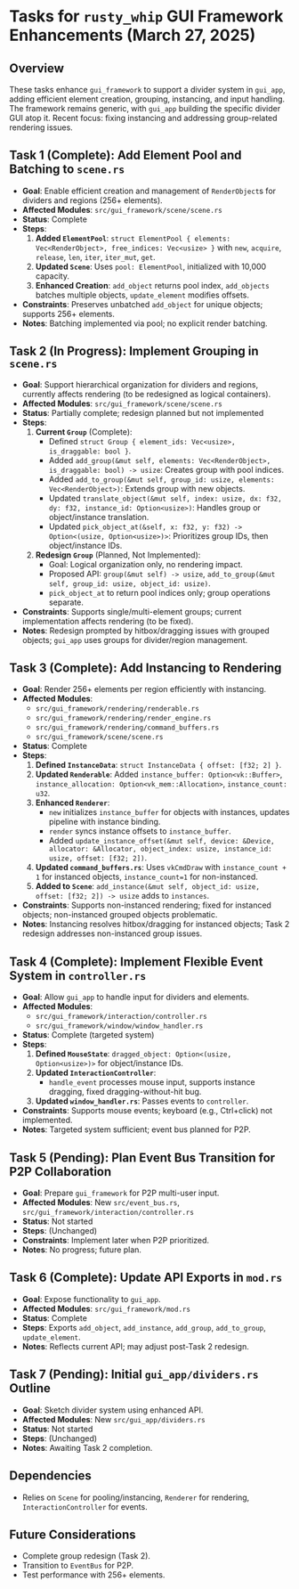 # Tasks for `rusty_whip` GUI Framework Enhancements (March 27, 2025)

## Overview
These tasks enhance `gui_framework` to support a divider system in `gui_app`, adding efficient element creation, grouping, instancing, and input handling. The framework remains generic, with `gui_app` building the specific divider GUI atop it. Recent focus: fixing instancing and addressing group-related rendering issues.

## Task 1 (Complete): Add Element Pool and Batching to `scene.rs`
- **Goal**: Enable efficient creation and management of `RenderObject`s for dividers and regions (256+ elements).
- **Affected Modules**: `src/gui_framework/scene/scene.rs`
- **Status**: Complete
- **Steps**:
  1. **Added `ElementPool`**: `struct ElementPool { elements: Vec<RenderObject>, free_indices: Vec<usize> }` with `new`, `acquire`, `release`, `len`, `iter`, `iter_mut`, `get`.
  2. **Updated `Scene`**: Uses `pool: ElementPool`, initialized with 10,000 capacity.
  3. **Enhanced Creation**: `add_object` returns pool index, `add_objects` batches multiple objects, `update_element` modifies offsets.
- **Constraints**: Preserves unbatched `add_object` for unique objects; supports 256+ elements.
- **Notes**: Batching implemented via pool; no explicit render batching.

## Task 2 (In Progress): Implement Grouping in `scene.rs`
- **Goal**: Support hierarchical organization for dividers and regions, currently affects rendering (to be redesigned as logical containers).
- **Affected Modules**: `src/gui_framework/scene/scene.rs`
- **Status**: Partially complete; redesign planned but not implemented
- **Steps**:
  1. **Current `Group`** (Complete):
     - Defined `struct Group { element_ids: Vec<usize>, is_draggable: bool }`.
     - Added `add_group(&mut self, elements: Vec<RenderObject>, is_draggable: bool) -> usize`: Creates group with pool indices.
     - Added `add_to_group(&mut self, group_id: usize, elements: Vec<RenderObject>)`: Extends group with new objects.
     - Updated `translate_object(&mut self, index: usize, dx: f32, dy: f32, instance_id: Option<usize>)`: Handles group or object/instance translation.
     - Updated `pick_object_at(&self, x: f32, y: f32) -> Option<(usize, Option<usize>)>`: Prioritizes group IDs, then object/instance IDs.
  2. **Redesign `Group`** (Planned, Not Implemented):
     - Goal: Logical organization only, no rendering impact.
     - Proposed API: `group(&mut self) -> usize`, `add_to_group(&mut self, group_id: usize, object_id: usize)`.
     - `pick_object_at` to return pool indices only; group operations separate.
- **Constraints**: Supports single/multi-element groups; current implementation affects rendering (to be fixed).
- **Notes**: Redesign prompted by hitbox/dragging issues with grouped objects; `gui_app` uses groups for divider/region management.

## Task 3 (Complete): Add Instancing to Rendering
- **Goal**: Render 256+ elements per region efficiently with instancing.
- **Affected Modules**:
  - `src/gui_framework/rendering/renderable.rs`
  - `src/gui_framework/rendering/render_engine.rs`
  - `src/gui_framework/rendering/command_buffers.rs`
  - `src/gui_framework/scene/scene.rs`
- **Status**: Complete
- **Steps**:
  1. **Defined `InstanceData`**: `struct InstanceData { offset: [f32; 2] }`.
  2. **Updated `Renderable`**: Added `instance_buffer: Option<vk::Buffer>`, `instance_allocation: Option<vk_mem::Allocation>`, `instance_count: u32`.
  3. **Enhanced `Renderer`**:
     - `new` initializes `instance_buffer` for objects with instances, updates pipeline with instance binding.
     - `render` syncs instance offsets to `instance_buffer`.
     - Added `update_instance_offset(&mut self, device: &Device, allocator: &Allocator, object_index: usize, instance_id: usize, offset: [f32; 2])`.
  4. **Updated `command_buffers.rs`**: Uses `vkCmdDraw` with `instance_count + 1` for instanced objects, `instance_count=1` for non-instanced.
  5. **Added to `Scene`**: `add_instance(&mut self, object_id: usize, offset: [f32; 2]) -> usize` adds to `instances`.
- **Constraints**: Supports non-instanced rendering; fixed for instanced objects; non-instanced grouped objects problematic.
- **Notes**: Instancing resolves hitbox/dragging for instanced objects; Task 2 redesign addresses non-instanced group issues.

## Task 4 (Complete): Implement Flexible Event System in `controller.rs`
- **Goal**: Allow `gui_app` to handle input for dividers and elements.
- **Affected Modules**:
  - `src/gui_framework/interaction/controller.rs`
  - `src/gui_framework/window/window_handler.rs`
- **Status**: Complete (targeted system)
- **Steps**:
  1. **Defined `MouseState`**: `dragged_object: Option<(usize, Option<usize>)>` for object/instance IDs.
  2. **Updated `InteractionController`**:
     - `handle_event` processes mouse input, supports instance dragging, fixed dragging-without-hit bug.
  3. **Updated `window_handler.rs`**: Passes events to `controller`.
- **Constraints**: Supports mouse events; keyboard (e.g., Ctrl+click) not implemented.
- **Notes**: Targeted system sufficient; event bus planned for P2P.

## Task 5 (Pending): Plan Event Bus Transition for P2P Collaboration
- **Goal**: Prepare `gui_framework` for P2P multi-user input.
- **Affected Modules**: New `src/event_bus.rs`, `src/gui_framework/interaction/controller.rs`
- **Status**: Not started
- **Steps**: (Unchanged)
- **Constraints**: Implement later when P2P prioritized.
- **Notes**: No progress; future plan.

## Task 6 (Complete): Update API Exports in `mod.rs`
- **Goal**: Expose functionality to `gui_app`.
- **Affected Modules**: `src/gui_framework/mod.rs`
- **Status**: Complete
- **Steps**: Exports `add_object`, `add_instance`, `add_group`, `add_to_group`, `update_element`.
- **Notes**: Reflects current API; may adjust post-Task 2 redesign.

## Task 7 (Pending): Initial `gui_app/dividers.rs` Outline
- **Goal**: Sketch divider system using enhanced API.
- **Affected Modules**: New `src/gui_app/dividers.rs`
- **Status**: Not started
- **Steps**: (Unchanged)
- **Notes**: Awaiting Task 2 completion.

## Dependencies
- Relies on `Scene` for pooling/instancing, `Renderer` for rendering, `InteractionController` for events.

## Future Considerations
- Complete group redesign (Task 2).
- Transition to `EventBus` for P2P.
- Test performance with 256+ elements.